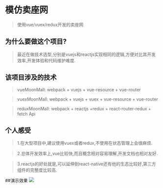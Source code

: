 # 模仿卖座网

> 使用vue/vuex/redux开发的卖座网

## 为什么要做这个项目?

> 最近在做技术选型,分别是vuejs和reactjs实现相同的逻辑,方便对比其开发效率,开发体验和代码维护难度.

## 该项目涉及的技术

> vueMoonMall: webpack + vuejs + vue-resource + vue-router

> vuexMoonMall: webpack + vuejs + vuex + vue-resource + vue-router

> reduxMoonMall: webpack + reactjs +redux + react-router-redux + fetch Api



## 个人感受

> 1.在大型项目中,建议使用vuex或者redux,不使用在状态管理上会很麻烦.

> 2.总体开发效率上,vue比较快,而且概念相对容易理解,开发文档也相对友好.

> 3.reactjs的好处就是,可以延伸到react-native还有他的生态比较好,第三方组件的完整度比较高.

##演示效果
![](vue卖座网.gif)